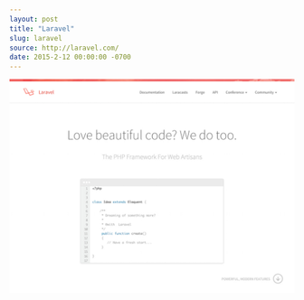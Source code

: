 ```yaml
---
layout: post 
title: "Laravel"
slug: laravel
source: http://laravel.com/
date: 2015-2-12 00:00:00 -0700
---
```


<img src="/screenshots/laravel-2.jpg">
